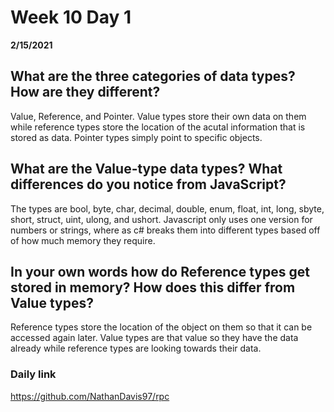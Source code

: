 # Week 10 Day 1
__2/15/2021__

## What are the three categories of data types? How are they different?

Value, Reference, and Pointer. Value types store their own data on them while reference types store the location of the acutal information that is stored as data. Pointer types simply point to specific objects.

## What are the Value-type data types? What differences do you notice from JavaScript?

The types are bool, byte, char, decimal, double, enum, float, int, long, sbyte, short, struct, uint, ulong, and ushort. Javascript only uses one version for numbers or strings, where as c# breaks them into different types based off of how much memory they require.

## In your own words how do Reference types get stored in memory? How does this differ from Value types?

Reference types store the location of the object on them so that it can be accessed again later. Value types are that value so they have the data already while reference types are looking towards their data.


### Daily link 
https://github.com/NathanDavis97/rpc